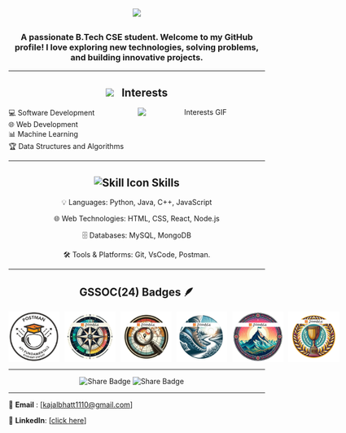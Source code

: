 
<h1 align="center">
    <img src="https://readme-typing-svg.herokuapp.com/?font=Righteous&size=35&center=true&vCenter=true&width=500&height=70&duration=4000&lines=Hi+There!+👋;+I'm+Kajal!;" />
</h1>

<h3 align="center">A passionate B.Tech CSE student. Welcome to my GitHub profile! I love exploring new technologies,
 solving problems, and building innovative projects.</h3>
 
 
 <div align="center">

<hr/>

## <img src = "https://github-production-user-asset-6210df.s3.amazonaws.com/63473496/269538977-6fcc0b23-7e1d-486d-a645-af95004682f8.gif" width = 37px>&nbsp;&nbsp; Interests

<div align="center">
    <img src="https://media.giphy.com/media/9rcx4VIBB6VZ2uFuYK/giphy.gif" width="250px" alt="Interests GIF" style="float: right; margin-left: 15px;">
    <p style="text-align: left;">
        💻 Software Development<br/>
        🌐 Web Development<br/>
        📊 Machine Learning<br/>
        🏆 Data Structures and Algorithms
    </p>
</div>


<hr/>

## <img src="https://github-production-user-asset-6210df.s3.amazonaws.com/73993775/283929614-7d083e4b-8c04-4c94-b996-085e97c9a6a0.gif" width="41px" alt="Skill Icon"> Skills


💡 Languages: Python, Java, C++, JavaScript

🌐 Web Technologies: HTML, CSS, React, Node.js

🗄️ Databases: MySQL, MongoDB

🛠️ Tools & Platforms: Git, VsCode, Postman.
</div>
<hr>

<div align="center">
    
  ## GSSOC(24) Badges 🪶
<div style='display:flex; align-items:center; gap: 10px;' align='center'>
<img src="https://raw.githubusercontent.com/girlscript/gssoc-website-new/main/public/badges/postman.png" width="100px" height="100px" />
  <img src="https://github.com/girlscript/gssoc-website-new/blob/main/public/badges/1.png" width="100px" height="100px" />
  <img src="https://github.com/girlscript/gssoc-website-new/blob/main/public/badges/2.png" width="100px" height="100px" />
  <img src="https://github.com/girlscript/gssoc-website-new/blob/main/public/badges/3.png" width="100px" height="100px" />
  <img src="https://github.com/girlscript/gssoc-website-new/blob/main/public/badges/4.png" width="100px" height="100px" />
  <img src="https://github.com/girlscript/gssoc-website-new/blob/main/public/badges/5.png" width="100px" height="100px" />
</div>
  </div>
</div>


<hr/>
<div align="center">
  <img src="https://github.com/user-attachments/assets/94a927d2-d79c-4356-96b9-1f0104fbfdc7" alt="Share Badge" height="250" />
     <img src="https://github.com/user-attachments/assets/90422e77-f636-4ec1-b4fd-a2f6e5fff713" alt="Share Badge" height="250" style="margin-right: 20px;" />
</div>


<div/>
 <hr/>
 
📧 **Email** : [kajalbhatt1110@gmail.com]

💼 **LinkedIn**: [[click here](https://www.linkedin.com/in/kajal-bhatt-531809284/)]
<!---
KajalBhatt123/KajalBhatt123 is a ✨ special ✨ repository because its `README.md` (this file) appears on your GitHub profile.
You can click the Preview link to take a look at your changes.
--->
